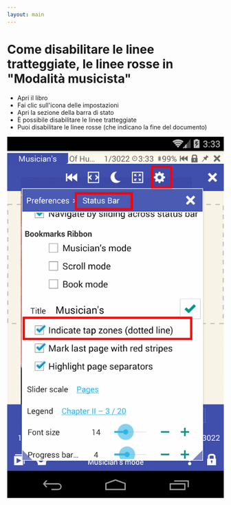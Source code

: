 ```yaml
---
layout: main
---
```


# Come disabilitare le linee tratteggiate, le linee rosse in &quot;Modalità musicista&quot;

* Apri il libro
* Fai clic sull'icona delle impostazioni
* Apri la sezione della barra di stato
* È possibile disabilitare le linee tratteggiate
* Puoi disabilitare le linee rosse (che indicano la fine del documento)

![](1.png)
